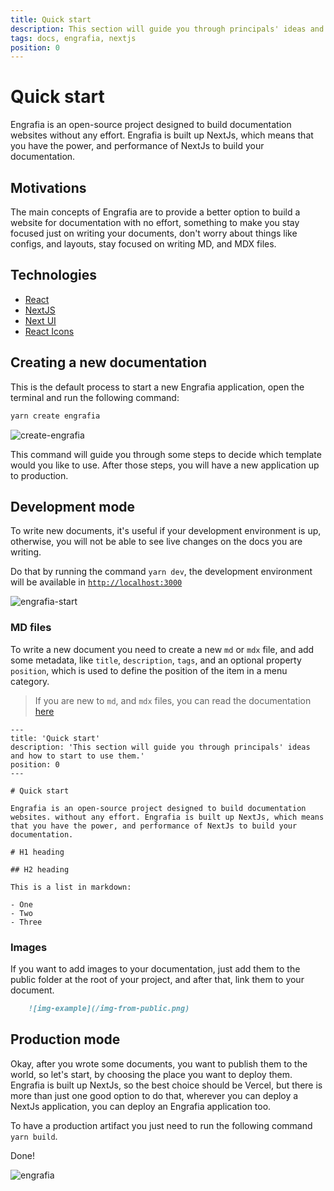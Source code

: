```yaml
---
title: Quick start
description: This section will guide you through principals' ideas and how to start to use them.
tags: docs, engrafia, nextjs
position: 0
---
```


# Quick start

Engrafia is an open-source project designed to build documentation websites without any effort. Engrafia is built up NextJs, which means that you have the power, and performance of NextJs to build your documentation.

## Motivations

The main concepts of Engrafia are to provide a better option to build a website for documentation with no effort, something to make you stay focused just on writing your documents, don't worry about things like configs, and layouts, stay focused on writing MD, and MDX files.

## Technologies

- [React](https://reactjs.org/)
- [NextJS](https://nextjs.org/)
- [Next UI](https://nextui.org/)
- [React Icons](https://react-icons.github.io/react-icons/)

## Creating a new documentation

This is the default process to start a new Engrafia application, open the terminal and run the following command:

```bash
yarn create engrafia
```

![create-engrafia](/imgs/create-engrafia.png)

This command will guide you through some steps to decide which template would you like to use. After those steps, you will have a new application up to production.

## Development mode

To write new documents, it's useful if your development environment is up, otherwise, you will not be able to see live changes on the docs you are writing.

Do that by running the command `yarn dev`, the development environment will be available in [`http://localhost:3000`](http://localhost:3000)

![engrafia-start](/imgs/engrafia-start.png)

### MD files

To write a new document you need to create a new `md` or `mdx` file, and add some metadata, like `title`, `description`, `tags`, and an optional property `position`, which is used to define the position of the item in a menu category.

> If you are new to `md`, and `mdx` files, you can read the documentation [here](https://www.markdownguide.org/)

```mdx
---
title: 'Quick start'
description: 'This section will guide you through principals' ideas and how to start to use them.'
position: 0
---

# Quick start

Engrafia is an open-source project designed to build documentation websites. without any effort. Engrafia is built up NextJs, which means that you have the power, and performance of NextJs to build your documentation.
```

```mdx
# H1 heading

## H2 heading

This is a list in markdown:

- One
- Two
- Three
```

### Images

If you want to add images to your documentation, just add them to the public folder at the root of your project, and after that, link them to your document.

```md
    ![img-example](/img-from-public.png)
```

## Production mode

Okay, after you wrote some documents, you want to publish them to the world, so let's start, by choosing the place you want to deploy them. Engrafia is built up NextJs, so the best choice should be Vercel, but there is more than just one good option to do that, wherever you can deploy a NextJs application, you can deploy an Engrafia application too.

To have a production artifact you just need to run the following command `yarn build`.

Done!

![engrafia](/imgs/engrafia.svg)